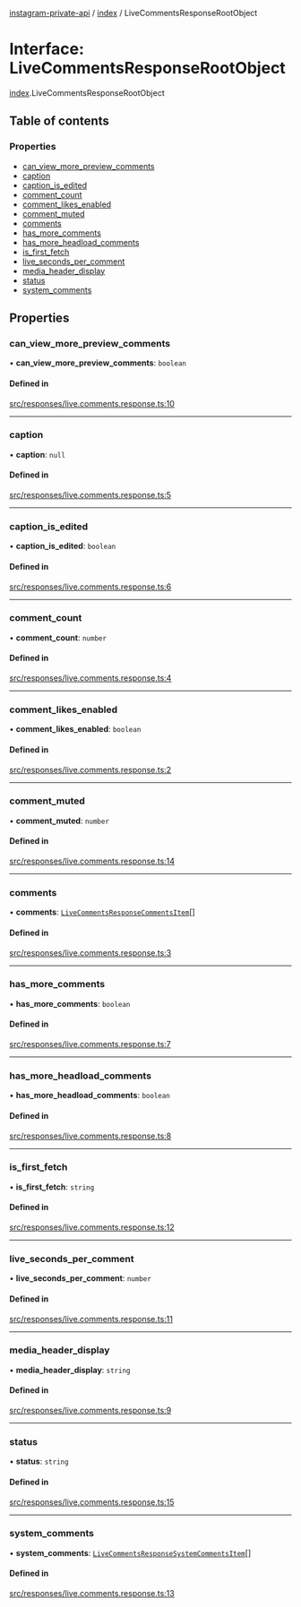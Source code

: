 [instagram-private-api](../../README.md) / [index](../../modules/index.md) / LiveCommentsResponseRootObject

# Interface: LiveCommentsResponseRootObject

[index](../../modules/index.md).LiveCommentsResponseRootObject

## Table of contents

### Properties

- [can\_view\_more\_preview\_comments](LiveCommentsResponseRootObject.md#can_view_more_preview_comments)
- [caption](LiveCommentsResponseRootObject.md#caption)
- [caption\_is\_edited](LiveCommentsResponseRootObject.md#caption_is_edited)
- [comment\_count](LiveCommentsResponseRootObject.md#comment_count)
- [comment\_likes\_enabled](LiveCommentsResponseRootObject.md#comment_likes_enabled)
- [comment\_muted](LiveCommentsResponseRootObject.md#comment_muted)
- [comments](LiveCommentsResponseRootObject.md#comments)
- [has\_more\_comments](LiveCommentsResponseRootObject.md#has_more_comments)
- [has\_more\_headload\_comments](LiveCommentsResponseRootObject.md#has_more_headload_comments)
- [is\_first\_fetch](LiveCommentsResponseRootObject.md#is_first_fetch)
- [live\_seconds\_per\_comment](LiveCommentsResponseRootObject.md#live_seconds_per_comment)
- [media\_header\_display](LiveCommentsResponseRootObject.md#media_header_display)
- [status](LiveCommentsResponseRootObject.md#status)
- [system\_comments](LiveCommentsResponseRootObject.md#system_comments)

## Properties

### can\_view\_more\_preview\_comments

• **can\_view\_more\_preview\_comments**: `boolean`

#### Defined in

[src/responses/live.comments.response.ts:10](https://github.com/Nerixyz/instagram-private-api/blob/0e0721c/src/responses/live.comments.response.ts#L10)

___

### caption

• **caption**: ``null``

#### Defined in

[src/responses/live.comments.response.ts:5](https://github.com/Nerixyz/instagram-private-api/blob/0e0721c/src/responses/live.comments.response.ts#L5)

___

### caption\_is\_edited

• **caption\_is\_edited**: `boolean`

#### Defined in

[src/responses/live.comments.response.ts:6](https://github.com/Nerixyz/instagram-private-api/blob/0e0721c/src/responses/live.comments.response.ts#L6)

___

### comment\_count

• **comment\_count**: `number`

#### Defined in

[src/responses/live.comments.response.ts:4](https://github.com/Nerixyz/instagram-private-api/blob/0e0721c/src/responses/live.comments.response.ts#L4)

___

### comment\_likes\_enabled

• **comment\_likes\_enabled**: `boolean`

#### Defined in

[src/responses/live.comments.response.ts:2](https://github.com/Nerixyz/instagram-private-api/blob/0e0721c/src/responses/live.comments.response.ts#L2)

___

### comment\_muted

• **comment\_muted**: `number`

#### Defined in

[src/responses/live.comments.response.ts:14](https://github.com/Nerixyz/instagram-private-api/blob/0e0721c/src/responses/live.comments.response.ts#L14)

___

### comments

• **comments**: [`LiveCommentsResponseCommentsItem`](LiveCommentsResponseCommentsItem.md)[]

#### Defined in

[src/responses/live.comments.response.ts:3](https://github.com/Nerixyz/instagram-private-api/blob/0e0721c/src/responses/live.comments.response.ts#L3)

___

### has\_more\_comments

• **has\_more\_comments**: `boolean`

#### Defined in

[src/responses/live.comments.response.ts:7](https://github.com/Nerixyz/instagram-private-api/blob/0e0721c/src/responses/live.comments.response.ts#L7)

___

### has\_more\_headload\_comments

• **has\_more\_headload\_comments**: `boolean`

#### Defined in

[src/responses/live.comments.response.ts:8](https://github.com/Nerixyz/instagram-private-api/blob/0e0721c/src/responses/live.comments.response.ts#L8)

___

### is\_first\_fetch

• **is\_first\_fetch**: `string`

#### Defined in

[src/responses/live.comments.response.ts:12](https://github.com/Nerixyz/instagram-private-api/blob/0e0721c/src/responses/live.comments.response.ts#L12)

___

### live\_seconds\_per\_comment

• **live\_seconds\_per\_comment**: `number`

#### Defined in

[src/responses/live.comments.response.ts:11](https://github.com/Nerixyz/instagram-private-api/blob/0e0721c/src/responses/live.comments.response.ts#L11)

___

### media\_header\_display

• **media\_header\_display**: `string`

#### Defined in

[src/responses/live.comments.response.ts:9](https://github.com/Nerixyz/instagram-private-api/blob/0e0721c/src/responses/live.comments.response.ts#L9)

___

### status

• **status**: `string`

#### Defined in

[src/responses/live.comments.response.ts:15](https://github.com/Nerixyz/instagram-private-api/blob/0e0721c/src/responses/live.comments.response.ts#L15)

___

### system\_comments

• **system\_comments**: [`LiveCommentsResponseSystemCommentsItem`](LiveCommentsResponseSystemCommentsItem.md)[]

#### Defined in

[src/responses/live.comments.response.ts:13](https://github.com/Nerixyz/instagram-private-api/blob/0e0721c/src/responses/live.comments.response.ts#L13)
